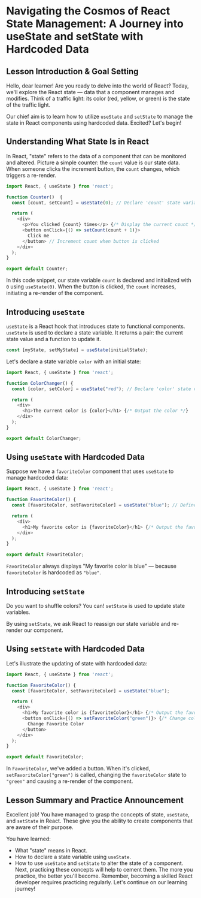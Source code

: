 # Navigating the Cosmos of React State Management: A Journey into useState and setState with Hardcoded Data

## Lesson Introduction & Goal Setting
Hello, dear learner! Are you ready to delve into the world of React? Today, we'll explore the React state — data that a component manages and modifies. Think of a traffic light: its color (red, yellow, or green) is the state of the traffic light.

Our chief aim is to learn how to utilize `useState` and `setState` to manage the state in React components using hardcoded data. Excited? Let's begin!

## Understanding What State Is in React
In React, "state" refers to the data of a component that can be monitored and altered. Picture a simple counter: the `count` value is our state data. When someone clicks the increment button, the `count` changes, which triggers a re-render.

```javaScript
import React, { useState } from 'react';

function Counter()  {
  const [count, setCount] = useState(0); // Declare 'count' state variable with initial value 0

  return (
    <div>
      <p>You clicked {count} times</p> {/* Display the current count */}
      <button onClick={() => setCount(count + 1)}>
        Click me
      </button> // Increment count when button is clicked
    </div>
  );
}

export default Counter;
```
In this code snippet, our state variable `count` is declared and initialized with `0` using `useState(0)`. When the button is clicked, the `count` increases, initiating a re-render of the component.

## Introducing `useState`
`useState` is a React hook that introduces state to functional components. `useState` is used to declare a state variable. It returns a pair: the current state value and a function to update it.

```javaScript
const [myState, setMyState] = useState(initialState);
```
Let's declare a state variable `color` with an initial state:
```javaScript
import React, { useState } from 'react';

function ColorChanger() {
  const [color, setColor] = useState("red"); // Declare 'color' state variable with initial value 'red'

  return (
    <div>
      <h1>The current color is {color}</h1> {/* Output the color */}
    </div>
  );
}

export default ColorChanger;
```

## Using `useState` with Hardcoded Data
Suppose we have a `favoriteColor` component that uses `useState` to manage hardcoded data:

```javaScript
import React, { useState } from 'react';

function FavoriteColor() {
  const [favoriteColor, setFavoriteColor] = useState("blue"); // Define 'favoriteColor' with initial (hardcoded) value 'blue'

  return (
    <div>
      <h1>My favorite color is {favoriteColor}</h1> {/* Output the favorite color */}
    </div>
  );
}

export default FavoriteColor;
```
`FavoriteColor` always displays "My favorite color is blue" — because `favoriteColor` is hardcoded as `"blue"`.

## Introducing `setState`
Do you want to shuffle colors? You can! `setState` is used to update state variables.

By using `setState`, we ask React to reassign our state variable and re-render our component.

## Using `setState` with Hardcoded Data
Let's illustrate the updating of state with hardcoded data:

```javaScript
import React, { useState } from 'react';

function FavoriteColor() {
  const [favoriteColor, setFavoriteColor] = useState("blue");

  return (
    <div>
      <h1>My favorite color is {favoriteColor}</h1> {/* Output the favorite color */}
      <button onClick={() => setFavoriteColor("green")}> {/* Change color on button click */}
        Change Favorite Color
      </button>
    </div>
  );
}

export default FavoriteColor;
```
In `FavoriteColor`, we've added a button. When it's clicked, `setFavoriteColor("green")` is called, changing the `favoriteColor` state to `"green"` and causing a re-render of the component.

## Lesson Summary and Practice Announcement
Excellent job! You have managed to grasp the concepts of state, `useState`, and `setState` in React. These give you the ability to create components that are aware of their purpose.

You have learned:

- What "state" means in React.
- How to declare a state variable using `useState`.
- How to use `useState` and `setState` to alter the state of a component.
Next, practicing these concepts will help to cement them. The more you practice, the better you'll become. Remember, becoming a skilled React developer requires practicing regularly. Let's continue on our learning journey!